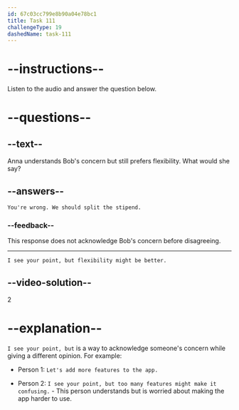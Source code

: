 ```yaml
---
id: 67c03cc799e8b90a04e78bc1
title: Task 111
challengeType: 19
dashedName: task-111
---
```


<!-- (audio) Bob: That's a good idea, but wouldn't it complicate the budget? It might be easier to stick with one category. -->

<!-- SPEAKING -->

# --instructions--

Listen to the audio and answer the question below.

# --questions--

## --text--

Anna understands Bob's concern but still prefers flexibility. What would she say?

## --answers--

`You're wrong. We should split the stipend.`

### --feedback--

This response does not acknowledge Bob's concern before disagreeing.

---

`I see your point, but flexibility might be better.`

## --video-solution--

2

# --explanation--

`I see your point, but` is a way to acknowledge someone's concern while giving a different opinion. For example:

- Person 1: `Let's add more features to the app.`

- Person 2: `I see your point, but too many features might make it confusing.` - This person understands but is worried about making the app harder to use.
